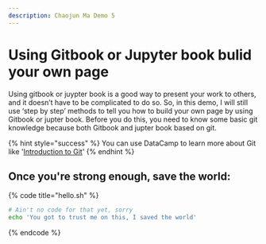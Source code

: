 ```yaml
---
description: Chaojun Ma Demo 5
---
```


# Using Gitbook or Jupyter book bulid your own page

Using gitbook or juypter book is a good way to present your work to others, and it doesn’t have to be complicated to do so. So, in this demo, I will still use ‘step by step’ methods to tell you how to build your own page by using Gitbook or jupter book. Before you do this, you need to know some basic git knowledge because both Gitbook and jupter book based on git.

{% hint style="success" %}
You can use DataCamp to learn more about Git like  '[Introduction to Git](https://learn.datacamp.com/courses/introduction-to-git)' 
{% endhint %}

## Once you're strong enough, save the world:

{% code title="hello.sh" %}
```bash
# Ain't no code for that yet, sorry
echo 'You got to trust me on this, I saved the world'
```
{% endcode %}





